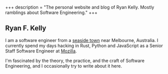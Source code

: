 +++
description = "The personal website and blog of Ryan Kelly. Mostly ramblings about Software Engineering."
+++

## Ryan F. Kelly

I am a software engineer from a <a href="http://en.wikipedia.org/wiki/Inverloch,_Victoria">seaside town</a> near Melbourne, Australia.
I currently spend my days hacking in Rust, Python and JavaScript as a Senior Staff Software Engineer at <a href="https://www.mozilla.com/">Mozilla</a>.

I'm fascinated by  the theory, the practice, and the craft of Software Engineering, and I occasionally try to write about it here. 

